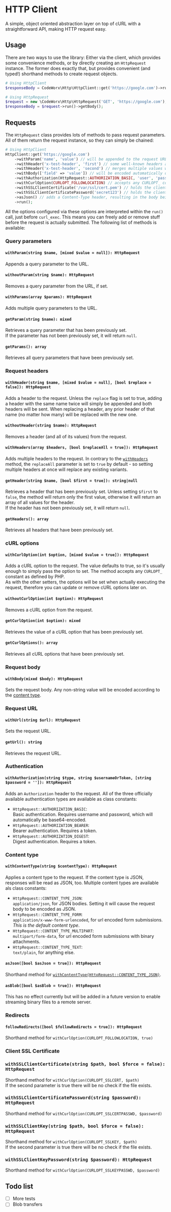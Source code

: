 HTTP Client
===========

A simple, object oriented abstraction layer on top of cURL with a straightforward API, making HTTP request easy.

Usage
-----
There are two ways to use the library: Either via the client, which provides some convenience methods, or by directly
creating an `HttpRequest` instance. The former does exactly that, but provides convenient (and typed!) shorthand methods
to create request objects.

```php
# Using HttpClient
$responseBody = CodeWorx\Http\HttpClient::get('https://google.com')->run()->getBody();

# Using HttpRequest
$request = new \CodeWorx\Http\HttpRequest('GET', 'https://google.com');
$responseBody = $request->run()->getBody();
```

Requests
--------
The `HttpRequest` class provides lots of methods to pass request parameters. All of them return the request instance, so
they can simply be chained:

```php
# Using HttpClient
HttpClient::get('https://google.com')
    ->withParam('name', 'value') // will be appended to the request URL
    ->withHeader('x-test-header', 'first') // some well-known headers are available as constants on HttpRequest
    ->withHeader('x-test-header', 'second') // merges multiple values with the same name
    ->withBody(['field' => 'value']) // will be encoded automatically depending on content type header
    ->withAuthorization(HttpRequest::AUTHORIZATION_BASIC, 'user', 'password') // creates the Authorization header
    ->withCurlOption(CURLOPT_FOLLOWLOCATION) // accepts any CURLOPT_ constant. Empty value will be interpreted as true.
    ->withSSLClientCertificate('/var/ssl/cert.pem') // holds the client ssl certificate
    ->withSSLClientCertificatePassword('secret123') // holds the client ssl certificate's password
    ->asJson() // adds a Content-Type header, resulting in the body being JSON encoded
    ->run();
```

All the options configured via these options are interpreted within the `run()` call, just before `curl_exec`. This 
means you can freely add or remove stuff before the request is actually submitted.
The following list of methods is available:

### Query parameters
#### `withParam(string $name, [mixed $value = null]): HttpRequest`
Appends a query parameter to the URL. 

#### `withoutParam(string $name): HttpRequest`
Removes a query parameter from the URL, if set.

#### `withParams(array $params): HttpRequest`
Adds multiple query parameters to the URL.

#### `getParam(string $name): mixed`
Retrieves a query parameter that has been previously set.  
If the parameter has not been previously set, it will return `null`.

#### `getParams(): array`
Retrieves all query parameters that have been previously set.

### Request headers
#### `withHeader(string $name, [mixed $value = null], [bool $replace = false]): HttpRequest`
Adds a header to the request. Unless the `replace` flag is set to true, adding a header with the same name twice will
simply be appended and both headers will be sent. When replacing a header, any prior header of that name (no matter how
many) will be replaced with the new one.

#### `withoutHeader(string $name): HttpRequest`
Removes a header (and all of its values) from the request.

#### `withHeaders(array $headers, [bool $replaceAll = true]): HttpRequest`
Adds multiple headers to the request. In contrary to the 
[`withHeaders`](#withheaderstring-name-mixed-value--null-bool-replace--false-httprequest) method, the `replaceAll` 
parameter is set to `true` by default - so setting multiple headers at once will replace any existing variants.

#### `getHeader(string $name, [bool $first = true]): string|null`
Retrieves a header that has been previously set. Unless setting `$first` to `false`, the method will return only the 
first value, otherwise it will return an array of all values for the header.  
If the header has not been previously set, it will return `null`.

#### `getHeaders(): array`
Retrieves all headers that have been previously set.

### cURL options
#### `withCurlOption(int $option, [mixed $value = true]): HttpRequest`
Adds a cURL option to the request. The value defaults to true, so it's usually enough to simply pass the option to set.
The method accepts any `CURLOPT_` constant as defined by PHP.  
As with the other setters, the options will be set when actually executing the request, therefore you can update or 
remove cURL options later on.

#### `withoutCurlOption(int $option): HttpRequest`
Removes a cURL option from the request.

#### `getCurlOption(int $option): mixed`
Retrieves the value of a cURL option that has been previously set.

#### `getCurlOptions(): array`
Retrieves all cURL options that have been previously set.

### Request body
#### `withBody(mixed $body): HttpRequest`
Sets the request body. Any non-string value will be encoded according to the [content type](#content-type).

### Request URL
#### `withUrl(string $url): HttpRequest`
Sets the request URL.

#### `getUrl(): string`
Retrieves the request URL.

### Authentication
#### `withAuthorization(string $type, string $usernameOrToken, [string $password = '']): HttpRequest`
Adds an `Authorization` header to the request. All of the three officially available authentication types are available
as class constants:
 - `HttpRequest::AUTHORIZATION_BASIC`:  
   Basic authentication. Requires username and password, which will automatically be base64-encoded.
 - `HttpRequest::AUTHORIZATION_BEARER`:  
   Bearer authentication. Requires a token.   
 - `HttpRequest::AUTHORIZATION_DIGEST`:  
   Digest authentication. Requires a token.

### Content type
#### `withContentType(string $contentType): HttpRequest`
Applies a content type to the request. If the content type is JSON, responses will be read as JSON, too. Multiple 
content types are available als class constants:
 - `HttpRequest::CONTENT_TYPE_JSON`:  
   `application/json`, for JSON bodies. Setting it will cause the request body to be encoded as JSON.
 - `HttpRequest::CONTENT_TYPE_FORM`:  
   `application/x-www-form-urlencoded`, for url encoded form submissions. *This is the default content type*.
 - `HttpRequest::CONTENT_TYPE_MULTIPART`:  
   `multipart/form-data`, for url encoded form submissions with binary attachments.
 - `HttpRequest::CONTENT_TYPE_TEXT`:  
   `text/plain`, for anything else.

#### `asJson([bool $asJson = true]): HttpRequest`
Shorthand method for 
[`withContentType(HttpRequest::CONTENT_TYPE_JSON)`](#withcontenttypestring-contenttype-httprequest).

#### `asBlob([bool $asBlob = true]): HttpRequest`
This has no effect currently but will be added in a future version to enable streaming binary files to a remote server.

### Redirects
#### `followRedirects([bool $followRedirects = true]): HttpRequest`
Shorthand method for `withCurlOption(CURLOPT_FOLLOWLOCATION, true)`

### Client SSL Certificate
### `withSSLClientCertificate(string $path, bool $force = false): HttpRequest`
Shorthand method for `withCurlOption(CURLOPT_SSLCERT, $path)`<BR>
If the second parameter is true there will be no check if the file exists.

### `withSSLClientCertificatePassword(string $password): HttpRequest`
Shorthand method for `withCurlOption(CURLOPT_SSLCERTPASSWD, $password)`

### `withSSLClientKey(string $path, bool $force = false): HttpRequest`
Shorthand method for `withCurlOption(CURLOPT_SSLKEY, $path)`<BR>
If the second parameter is true there will be no check if the file exists.

### `withSSLClientKeyPassword(string $password): HttpRequest`
Shorthand method for `withCurlOption(CURLOPT_SSLKEYPASSWD, $password)`

Todo list
---------
 - [ ] More tests
 - [ ] Blob transfers
